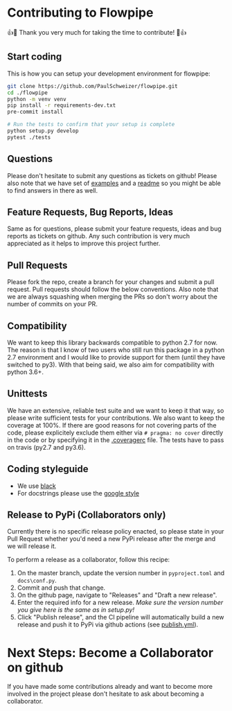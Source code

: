 # Contributing to Flowpipe

:+1::tada: Thank you very much for taking the time to contribute! :tada::+1:

## Start coding

This is how you can setup your development environment for flowpipe:

```bash
git clone https://github.com/PaulSchweizer/flowpipe.git
cd ./flowpipe
python -m venv venv
pip install -r requirements-dev.txt
pre-commit install

# Run the tests to confirm that your setup is complete
python setup.py develop
pytest ./tests
```

## Questions

Please don't hesitate to submit any questions as tickets on github!
Please also note that we have set of [examples](examples) and a [readme](README.md) so you might be able to find answers in there as well.

## Feature Requests, Bug Reports, Ideas

Same as for questions, please submit your feature requests, ideas and bug reports as tickets on github. Any such contribution is very much appreciated as it helps to improve this project further.

## Pull Requests

Please fork the repo, create a branch for your changes and submit a pull request.
Pull requests should follow the below conventions.
Also note that we are always squashing when merging the PRs so don't worry about the number of commits on your PR.

## Compatibility

We want to keep this library backwards compatible to python 2.7 for now. The reason is that I know of two users who still run this package in a python 2.7 environment and I would like to provide support for them (until they have switched to py3).
With that being said, we also aim for compatibility with python 3.6+.

## Unittests

We have an extensive, reliable test suite and we want to keep it that way, so please write sufficient tests for your contributions.
We also want to keep the coverage at 100%. If there are good reasons for not covering parts of the code, please explicitely exclude them either via `# pragma: no cover` directly in the code or by specifying it in the [.coveragerc](.coveragerc) file.
The tests have to pass on travis (py2.7 and py3.6).

## Coding styleguide

- We use [black](https://github.com/ambv/black)
- For docstrings please use the [google style](https://github.com/google/styleguide/blob/gh-pages/pyguide.md#38-comments-and-docstrings)

## Release to PyPi (Collaborators only)

Currently there is no specific release policy enacted, so please state in your Pull Request whether you'd need a new PyPi release after the merge and we will release it.

To perform a release as a collaborator, follow this recipe:

1. On the master branch, update the version number in `pyproject.toml` and `docs\conf.py`.
2. Commit and push that change.
3. On the github page, navigate to "Releases" and "Draft a new release".
4. Enter the required info for a new release. _Make sure the version number you give here is the same as in setup.py!_
5. Click "Publish release", and the CI pipeline will automatically build a new release and push it to PyPi via github actions (see [publish.yml](.github\workflows\publish.yml)).

# Next Steps: Become a Collaborator on github

If you have made some contributions already and want to become more involved in the project please don't hesitate to ask about becoming a collaborator.
